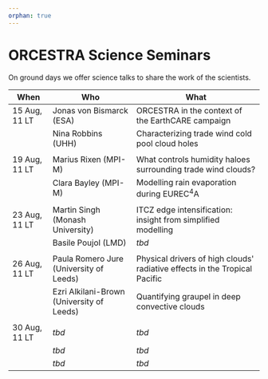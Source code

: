 ```yaml
---
orphan: true
---
```


# ORCESTRA Science Seminars

On ground days we offer science talks to share the work of the scientists.

|    When         |      Who       |    What         |
| --------------- | -------------- | --------------- |
| 15 Aug, 11 LT   |   Jonas von Bismarck (ESA)       | ORCESTRA in the context of the EarthCARE campaign |
|                 |   Nina Robbins (UHH)             | Characterizing trade wind cold pool cloud holes   |
|                 |                |                 |
| 19 Aug, 11 LT   |   Marius Rixen (MPI-M)           | What controls  humidity haloes surrounding trade wind clouds?     |
|                 |   Clara Bayley (MPI-M)           | Modelling rain evaporation during EUREC$^4$A       |
|                 |                |                 |
| 23 Aug, 11 LT   |   Martin Singh  (Monash University)    | ITCZ edge intensification: insight from simplified modelling       |
|                 |   Basile Poujol (LMD)     |   *tbd*      |
|                 |                |                 |
| 26 Aug, 11 LT   |   Paula Romero Jure (University of Leeds)      | Physical drivers of high clouds' radiative effects in the Tropical Pacific   |
|                 |   Ezri Alkilani-Brown (University of Leeds)    |  Quantifying graupel in deep convective clouds         |
|                 |                |                 |
| 30 Aug, 11 LT   |     *tbd*      |  *tbd*          |
|                 |     *tbd*      |  *tbd*          |
|                 |     *tbd*      |  *tbd*          |

